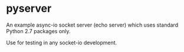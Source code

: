 # pyserver

An example async-io socket server (echo server) which uses standard Python 2.7 packages only.

Use for testing in any socket-io development.
